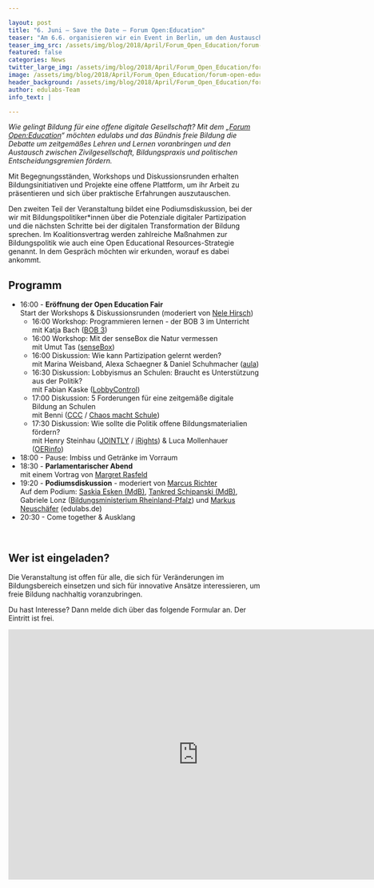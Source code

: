 ```yaml
---

layout: post
title: "6. Juni – Save the Date – Forum Open:Education"
teaser: "Am 6.6. organisieren wir ein Event in Berlin, um den Austausch von Zivilgesellschaft, Politik und Bildungspraxis zu fördern."
teaser_img_src: /assets/img/blog/2018/April/Forum_Open_Education/forum-open-education-B-2000.jpg
featured: false
categories: News
twitter_large_img: /assets/img/blog/2018/April/Forum_Open_Education/forum-open-education-B-2000.jpg
image: /assets/img/blog/2018/April/Forum_Open_Education/forum-open-education-B-2000.jpg
header_background: /assets/img/blog/2018/April/Forum_Open_Education/forum-open-education-B-2000.jpg
author: edulabs-Team
info_text: |

---
```

*Wie gelingt Bildung für eine offene digitale Gesellschaft? Mit dem „[Forum Open:Education](https://education.forum-open.de/)“ möchten edulabs und das Bündnis freie Bildung die Debatte um zeitgemäßes Lehren und Lernen voranbringen und den Austausch zwischen Zivilgesellschaft, Bildungspraxis und politischen Entscheidungsgremien fördern.*

Mit Begegnungsständen, Workshops und Diskussionsrunden erhalten Bildungsinitiativen und Projekte eine offene Plattform, um ihr Arbeit zu präsentieren und sich über praktische Erfahrungen auszutauschen.

Den zweiten Teil der Veranstaltung bildet eine Podiumsdiskussion, bei der wir mit Bildungspolitiker*innen über die Potenziale digitaler Partizipation und die nächsten Schritte bei der digitalen Transformation der Bildung sprechen. Im Koalitionsvertrag werden zahlreiche Maßnahmen zur Bildungspolitik wie auch eine Open Educational Resources-Strategie genannt. In dem Gespräch möchten wir erkunden, worauf es dabei ankommt.

## Programm

<ul>
    <li>16:00 - <strong>Eröffnung der Open Education Fair</strong><br>
        Start der Workshops & Diskussionsrunden (moderiert von <a href="https://www.ebildungslabor.de/">Nele Hirsch</a>)
        <ul>
            <li>16:00 Workshop: Programmieren lernen - der BOB 3 im Unterricht<br>mit Katja Bach (<a href="https://www.bob3.org/de/">BOB 3</a>)</li>
            <li>16:00 Workshop: Mit der senseBox die Natur vermessen<br>mit Umut Tas (<a href="https://sensebox.de/">senseBox</a>)</li>
            <li>16:00 Diskussion: Wie kann Partizipation gelernt werden?<br>mit Marina Weisband, Alexa Schaegner & Daniel Schuhmacher (<a href="http://aula-blog.website/">aula</a>)</li>
            <li>16:30 Diskussion: Lobbyismus an Schulen: Braucht es Unterstützung aus der Politik?<br>mit Fabian Kaske (<a href="https://www.lobbycontrol.de/">LobbyControl</a>)</li>
            <li>17:00 Diskussion: 5 Forderungen für eine zeitgemäße digitale Bildung an Schulen<br>mit Benni (<a href="https://ccc.de/">CCC</a> / <a href="https://ccc.de/schule">Chaos macht Schule</a>)</li>
            <li>17:30 Diskussion: Wie sollte die Politik offene Bildungsmaterialien fördern?<br>mit Henry Steinhau (<a href="http://jointly.info/">JOINTLY</a> / <a href="https://irights.info/">iRights</a>) & Luca Mollenhauer (<a href="https://open-educational-resources.de/">OERinfo</a>)</li>
        </ul>
    </li>
    <li>18:00 - Pause: Imbiss und Getränke im Vorraum</li>
    <li>18:30 - <strong>Parlamentarischer Abend</strong><br>
        mit einem Vortrag von <a href="https://esbzlog.wordpress.com/">Margret Rasfeld</a>
    </li>
    <li>19:20 - <strong>Podiumsdiskussion</strong> - moderiert von <a href="http://blog.richter.fm/about-me">Marcus Richter</a><br>
        Auf dem Podium: <a href="https://www.saskiaesken.de/">Saskia Esken (MdB)</a>, <a href="https://www.tankred-schipanski.de/">Tankred Schipanski (MdB)</a>, Gabriele Lonz (<a href="https://bm.rlp.de/de/startseite/">Bildungsministerium Rheinland-Pfalz</a>) und <a href="https://edulabs.de/about/#team">Markus Neuschäfer</a> (edulabs.de)</li>
    <li>20:30 - Come together & Ausklang</li>
</ul><br>

## Wer ist eingeladen?

Die Veranstaltung ist offen für alle, die sich für Veränderungen im Bildungsbereich einsetzen und sich für innovative Ansätze interessieren, um freie Bildung nachhaltig voranzubringen.

Du hast Interesse? Dann melde dich über das folgende Formular an. Der Eintritt ist frei.

<div class="video"><iframe src="https://docs.google.com/forms/d/e/1FAIpQLSdS3FbGAMRCEH41l698dUa3cSgVD6eAH3tlgeU6xrrX4Yb95g/viewform?embedded=true" width="760" height="500" frameborder="0" marginheight="0" marginwidth="0">Wird geladen...</iframe></div><br>
